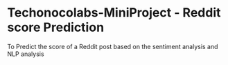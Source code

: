 # Techonocolabs-MiniProject - Reddit score Prediction 
To Predict the score of a Reddit post based on the sentiment analysis and NLP analysis
